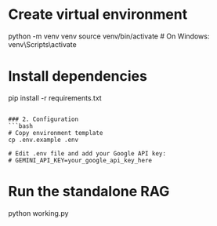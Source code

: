
# Create virtual environment
python -m venv venv
source venv/bin/activate  # On Windows: venv\Scripts\activate

# Install dependencies
pip install -r requirements.txt
```

### 2. Configuration
```bash
# Copy environment template
cp .env.example .env

# Edit .env file and add your Google API key:
# GEMINI_API_KEY=your_google_api_key_here
```

# Run the standalone RAG
python working.py




